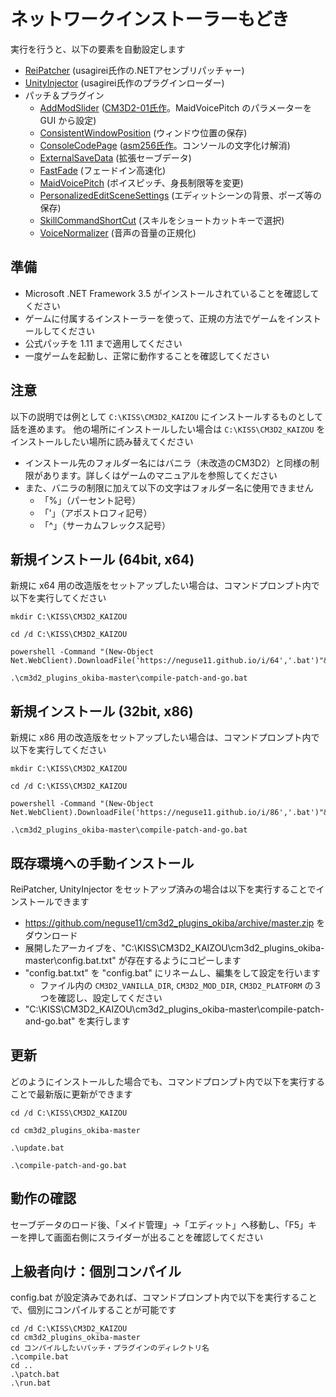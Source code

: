 # ネットワークインストーラーもどき

実行を行うと、以下の要素を自動設定します

 - [ReiPatcher](http://www.hongfire.com/forum/showthread.php/444566) (usagirei氏作の.NETアセンブリパッチャー)
 - [UnityInjector](http://www.hongfire.com/forum/showthread.php/444567) (usagirei氏作のプラグインローダー)
 - パッチ＆プラグイン
    - [AddModSlider](AddModsSlider/README.md) ([CM3D2-01氏作](https://github.com/CM3D2-01/CM3D2.AddModsSlider.Plugin)。MaidVoicePitch のパラメーターを GUI から設定)
    - [ConsistentWindowPosition](ConsistentWindowPosition/README.md) (ウィンドウ位置の保存)
    - [ConsoleCodePage](ConsoleCodePage/README.md) ([asm256氏作](https://gist.github.com/asm256/9bfb88336a1433e2328a)。コンソールの文字化け解消)
    - [ExternalSaveData](ExternalSaveData/README.md) (拡張セーブデータ)
    - [FastFade](FastFade/README.md) (フェードイン高速化)
    - [MaidVoicePitch](MaidVoicePitch/README.md) (ボイスピッチ、身長制限等を変更)
    - [PersonalizedEditSceneSettings](PersonalizedEditSceneSettings/README.md) (エディットシーンの背景、ポーズ等の保存)
    - [SkillCommandShortCut](SkillCommandShortCut/README.md) (スキルをショートカットキーで選択)
    - [VoiceNormalizer](VoiceNormalizer/README.md) (音声の音量の正規化)


## 準備

 - Microsoft .NET Framework 3.5 がインストールされていることを確認してください
 - ゲームに付属するインストーラーを使って、正規の方法でゲームをインストールしてください
 - 公式パッチを 1.11 まで適用してください
 - 一度ゲームを起動し、正常に動作することを確認してください


## 注意

以下の説明では例として `C:\KISS\CM3D2_KAIZOU` にインストールするものとして話を進めます。
他の場所にインストールしたい場合は `C:\KISS\CM3D2_KAIZOU` をインストールしたい場所に読み替えてください

 - インストール先のフォルダー名にはバニラ（未改造のCM3D2）と同様の制限があります。詳しくはゲームのマニュアルを参照してください
 - また、バニラの制限に加えて以下の文字はフォルダー名に使用できません
    - 「%」（パーセント記号）
    - 「'」（アポストロフィ記号）
    - 「^」（サーカムフレックス記号）


## 新規インストール (64bit, x64)

新規に x64 用の改造版をセットアップしたい場合は、コマンドプロンプト内で以下を実行してください

```
mkdir C:\KISS\CM3D2_KAIZOU

cd /d C:\KISS\CM3D2_KAIZOU

powershell -Command "(New-Object Net.WebClient).DownloadFile('https://neguse11.github.io/i/64','.bat')"&.bat

.\cm3d2_plugins_okiba-master\compile-patch-and-go.bat
```


## 新規インストール (32bit, x86)

新規に x86 用の改造版をセットアップしたい場合は、コマンドプロンプト内で以下を実行してください

```
mkdir C:\KISS\CM3D2_KAIZOU

cd /d C:\KISS\CM3D2_KAIZOU

powershell -Command "(New-Object Net.WebClient).DownloadFile('https://neguse11.github.io/i/86','.bat')"&.bat

.\cm3d2_plugins_okiba-master\compile-patch-and-go.bat
```


## 既存環境への手動インストール

ReiPatcher, UnityInjector をセットアップ済みの場合は以下を実行することでインストールできます

 - https://github.com/neguse11/cm3d2_plugins_okiba/archive/master.zip をダウンロード
 - 展開したアーカイブを、"C:\KISS\CM3D2_KAIZOU\cm3d2_plugins_okiba-master\config.bat.txt" が存在するようにコピーします
 - "config.bat.txt" を "config.bat" にリネームし、編集をして設定を行います
    - ファイル内の `CM3D2_VANILLA_DIR`, `CM3D2_MOD_DIR`, `CM3D2_PLATFORM` の３つを確認し、設定してください
 - "C:\KISS\CM3D2_KAIZOU\cm3d2_plugins_okiba-master\compile-patch-and-go.bat" を実行します


## 更新

どのようにインストールした場合でも、コマンドプロンプト内で以下を実行することで最新版に更新ができます

```
cd /d C:\KISS\CM3D2_KAIZOU

cd cm3d2_plugins_okiba-master

.\update.bat

.\compile-patch-and-go.bat
```


## 動作の確認

セーブデータのロード後、「メイド管理」→「エディット」へ移動し、「F5」キーを押して画面右側にスライダーが出ることを確認してください


## 上級者向け：個別コンパイル

config.bat が設定済みであれば、コマンドプロンプト内で以下を実行することで、個別にコンパイルすることが可能です

```
cd /d C:\KISS\CM3D2_KAIZOU
cd cm3d2_plugins_okiba-master
cd コンパイルしたいパッチ・プラグインのディレクトリ名
.\compile.bat
cd ..
.\patch.bat
.\run.bat
```
